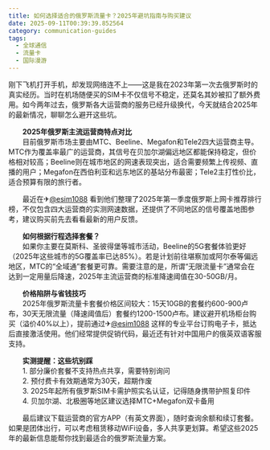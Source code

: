 ```yaml
---
title: 如何选择适合的俄罗斯流量卡？2025年避坑指南与购买建议
date: 2025-09-11T00:39:39.852564
category: communication-guides
tags:
  - 全球通信
  - 流量卡
  - 国际漫游
---
```


刚下飞机打开手机，却发现网络连不上——这是我在2023年第一次去俄罗斯时的真实经历。当时在机场随便买的SIM卡不仅信号不稳定，还莫名其妙被扣了额外费用。如今两年过去，俄罗斯各大运营商的服务已经升级换代，今天就结合2025年的最新情况，聊聊怎么避开这些坑。

　　**2025年俄罗斯主流运营商特点对比**  
　　目前俄罗斯市场主要由MTC、Beeline、Megafon和Tele2四大运营商主导。MTC作为覆盖率最广的运营商，其信号在贝加尔湖偏远地区都能保持稳定，但价格相对较高；Beeline则在城市地区的网速表现突出，适合需要频繁上传视频、直播的用户；Megafon在西伯利亚和远东地区的基站分布最密；Tele2主打性价比，适合预算有限的旅行者。

　　最近在✈[@esim1088](https://t.me/s/esim1088) 看到他们整理了2025年第一季度俄罗斯上网卡推荐排行榜，不仅包含四大运营商的实测网速数据，还提供了不同地区的信号覆盖地图参考，建议购买前先去看看最新的用户反馈。

　　**如何根据行程选择套餐？**  
　　如果你主要在莫斯科、圣彼得堡等城市活动，Beeline的5G套餐体验更好（2025年这些城市的5G覆盖率已达85%）。若是计划前往堪察加或阿尔泰等偏远地区，MTC的“全域通”套餐更可靠。需要注意的是，所谓“无限流量卡”通常会在达到一定用量后降速，2025年主流运营商的标准降速阈值在30-50GB/月。

　　**价格陷阱与省钱技巧**  
　　2025年俄罗斯流量卡套餐价格区间较大：15天10GB的套餐约600-900卢布，30天无限流量（降速阈值后）套餐约1200-1500卢布。建议避开机场柜台购买（溢价40%以上），提前通过✈[@esim1088](https://t.me/s/esim1088) 这样的专业平台订购电子卡，抵达后直接激活使用。他们经常提供促销代码，最近还有针对中国用户的俄英双语客服支持。

　　**实测提醒：这些坑别踩**  
　　1. 部分廉价套餐不支持热点共享，需要特别询问  
　　2. 预付费卡有效期通常为30天，超期作废  
　　3. 2025年起所有俄罗斯SIM卡需护照实名认证，记得随身携带护照复印件  
　　4. 贝加尔湖、北极圈等地区建议选择MTC+Megafon双卡备用  

　　最后建议下载运营商的官方APP（有英文界面），随时查询余额和续订套餐。如果是团体出行，可以考虑租赁移动WiFi设备，多人共享更划算。希望这些2025年的最新信息能帮你找到最适合的俄罗斯流量方案。